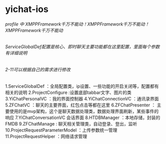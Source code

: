 # yichat-ios
###### profile 中 XMPPFramework千万不能动！XMPPFramework千万不能动！XMPPFramework千万不能动 ######

###### ServiceGlobalDef配置是核心、即时聊天主要功能都在这里配置，里面每个参数有详细说明 ######
###### 2-11可以根据自己的需求进行修改 ######

1.ServiceGlobalDef ：全局配置类，ip设置、一些功能的开启关闭等，配置都有相关的说明
2.ProjectConfigure :设置底部tabbar文字、图片的类
3.YiChatPersonalVC ：我的界面控制器
4.YiChatConnectionVC ：通讯录界面
5.ZFChatVC ：聊天的主要界面，红包点击等都在这里
6.ZFChatPresenter ： 主要使用的是mvp架构，这个是聊天数据处理类，数据处理界面刷新，某些事件的响应
7.YiChatConversationVC 会话界面
8.HTDBManager ：本地存储，封装的FMDB
9.ZFChatManage : 聊天相关管理类，自动登录、登出，监听
10.ProjectRequestParameterModel ：上传参数统一管理
11.ProjectRequestHelper ：网络请求管理
